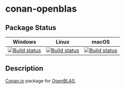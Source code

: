# conan-openblas

## Package Status

| Windows | Linux | macOS |
|:-------:|:-----:|:-----:|
|[![Build status](https://ci.appveyor.com/api/projects/status/k8t4t50xv2ukjle1/branch/testing%2F0.3.7?svg=true)](https://ci.appveyor.com/project/SpaceIm/conan-openblas)|[![Build status](https://github.com/SpaceIm/conan-openblas/workflows/.github/workflows/linux.yml/badge.svg?branch=testing%2F0.3.7)](https://github.com/SpaceIm/conan-openblas/actions/workflows/linux.yml?query=branch%3Atesting%2F0.3.7)|[![Build status](https://github.com/SpaceIm/conan-openblas/workflows/.github/workflows/macos.yml/badge.svg?branch=testing%2F0.3.7)](https://github.com/SpaceIm/conan-openblas/actions/workflows/macos.yml?query=branch%3Atesting%2F0.3.7)|

## Description

[Conan.io](https://conan.io) package for [OpenBLAS](https://github.com/xianyi/OpenBLAS).
